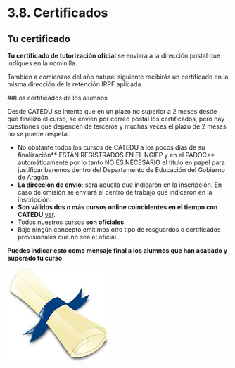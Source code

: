 # 3.8. Certificados

## Tu certificado

**Tu certificado de tutorización oficial** se enviará a la dirección postal que indiques en la nominilla.

También a comienzos del año natural siguiente recibirás un certificado en la misma dirección de la retención IRPF aplicada.

##Los certificados de los alumnos

Desde CATEDU se intenta que en un plazo no superior a 2 meses desde que finalizó el curso, se envíen por correo postal los certificados, pero hay cuestiones que dependen de terceros y muchas veces el plazo de 2 meses no se puede respetar.

* No obstante todos los cursos de CATEDU a los pocos días de su finalización** ESTÁN REGISTRADOS EN EL NGIFP y en el PADOC** automáticamente por lo tanto NO ES NECESARIO el título en papel para justificar baremos dentro del Departamento de Educación del Gobierno de Aragón.
* **La dirección de envío**:  será aquella que indicaron en la inscripción. En caso de omisión se enviará al centro de trabajo que indicaron en la inscripción.
* **Son válidos dos o más cursos online coincidentes en el tiempo con CATEDU** [ver](http://soporte.catedu.es/kb/faq.php?id=2).
* Todos nuestros cursos **son oficiales**.
* Bajo ningún concepto emitimos otro tipo de resguardos o certificados provisionales que no sea el oficial.

**Puedes indicar esto como mensaje final a los alumnos que han acabado y superado tu curso**.


![](img/descarga.jpg)

